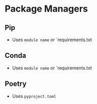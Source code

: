 # Package Managers
## Pip
* Uses `module name` or `requirements.txt

## Conda
* Uses `module name` or `requirements.txt

## Poetry
* Uses `pyproject.toml`

